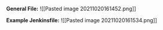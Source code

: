 **General File:**
![[Pasted image 20211020161452.png]]

**Example Jenkinsfile:**
![[Pasted image 20211020161534.png]]